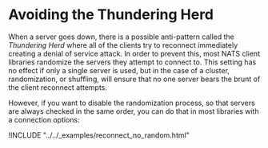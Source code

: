 # Avoiding the Thundering Herd

When a server goes down, there is a possible anti-pattern called the *Thundering Herd* where all of the clients try to reconnect immediately creating a denial of service attack. In order to prevent this, most NATS client libraries randomize the servers they attempt to connect to. This setting has no effect if only a single server is used, but in the case of a cluster, randomization, or shuffling, will ensure that no one server bears the brunt of the client reconnect attempts.

However, if you want to disable the randomization process, so that servers are always checked in the same order, you can do that in most libraries with a connection options:

!INCLUDE "../../_examples/reconnect_no_random.html"